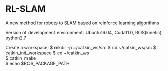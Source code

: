 # RL-SLAM
A new method for robots to SLAM based on reinforce learning algorithms

Version of development environment: Ubuntu16.04, Cuda11.0, ROS(kinetic), python2.7

Create a workspace:
$ mkdir -p ~/catkin_ws/src
$ cd ~/catkin_ws/src
$ catkin_init_workspace
$ cd ~/catkin_ws  
$ catkin_make     
$ echo $ROS_PACKAGE_PATH
